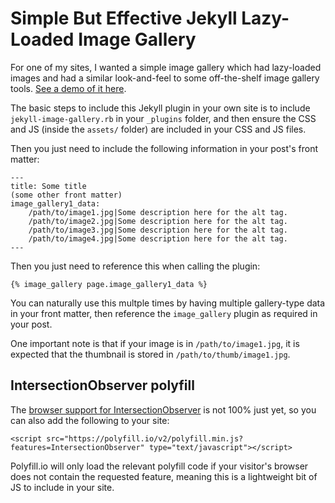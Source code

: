 # Simple But Effective Jekyll Lazy-Loaded Image Gallery

For one of my sites, I wanted a simple image gallery which had lazy-loaded images and had a similar look-and-feel to some off-the-shelf image gallery tools. [See a demo of it here](https://www.supertinyhomes.com/tiny-houses/2019/01/10/amazing-amateur-home-roundup.html#little-red-hen-cabin-texas).

The basic steps to include this Jekyll plugin in your own site is to include `jekyll-image-gallery.rb` in your `_plugins` folder, and then ensure the CSS and JS (inside the `assets/` folder) are included in your CSS and JS files.

Then you just need to include the following information in your post's front matter:

```
---
title: Some title
(some other front matter)
image_gallery1_data:
    /path/to/image1.jpg|Some description here for the alt tag.
    /path/to/image2.jpg|Some description here for the alt tag.
    /path/to/image3.jpg|Some description here for the alt tag.
    /path/to/image4.jpg|Some description here for the alt tag.
---
```

Then you just need to reference this when calling the plugin:

```
{% image_gallery page.image_gallery1_data %}
```

You can naturally use this multple times by having multiple gallery-type data in your front matter, then reference the `image_gallery` plugin as required in your post.

One important note is that if your image is in `/path/to/image1.jpg`, it is expected that the thumbnail is stored in `/path/to/thumb/image1.jpg`.

## IntersectionObserver polyfill

The [browser support for IntersectionObserver](https://caniuse.com/#feat=intersectionobserver) is not 100% just yet, so you can also add the following to your site:

```
<script src="https://polyfill.io/v2/polyfill.min.js?features=IntersectionObserver" type="text/javascript"></script>
``` 

Polyfill.io will only load the relevant polyfill code if your visitor's browser does not contain the requested feature, meaning this is a lightweight bit of JS to include in your site.
